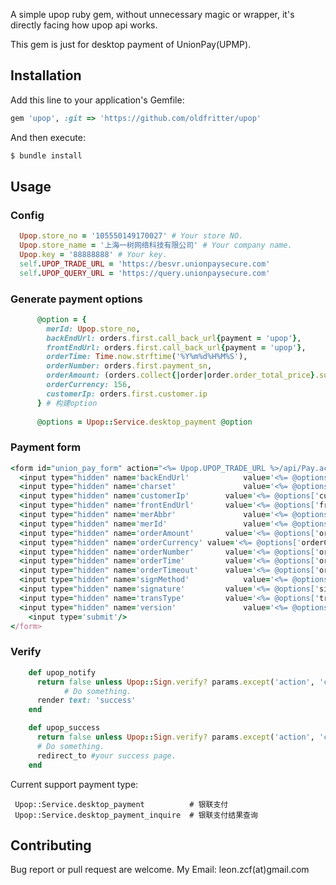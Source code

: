 
A simple upop ruby gem, without unnecessary magic or wrapper, it's directly facing how upop api works.

This gem is just for desktop payment of UnionPay(UPMP).

## Installation

Add this line to your application's Gemfile:


```ruby
gem 'upop', :git => 'https://github.com/oldfritter/upop'
```

And then execute:

```sh
$ bundle install
```

## Usage

### Config

```ruby
  Upop.store_no = '105550149170027' # Your store NO.
  Upop.store_name = '上海一树网络科技有限公司' # Your company name.
  Upop.key = '88888888' # Your key.
  self.UPOP_TRADE_URL = 'https://besvr.unionpaysecure.com'
  self.UPOP_QUERY_URL = 'https://query.unionpaysecure.com'
```

### Generate payment options

```ruby
      @option = {
        merId: Upop.store_no, 
        backEndUrl: orders.first.call_back_url{payment = 'upop'}, 
        frontEndUrl: orders.first.call_back_url{payment = 'upop'}, 
        orderTime: Time.now.strftime('%Y%m%d%H%M%S'), 
        orderNumber: orders.first.payment_sn, 
        orderAmount: (orders.collect{|order|order.order_total_price}.sum * 100).to_i, 
        orderCurrency: 156, 
        customerIp: orders.first.customer.ip
      } # 构建option
      
      @options = Upop::Service.desktop_payment @option

```

### Payment form
```ruby
<form id="union_pay_form" action="<%= Upop.UPOP_TRADE_URL %>/api/Pay.action" method='POST'>
  <input type="hidden" name='backEndUrl'			value='<%= @options['backEndUrl'] %>'/>
  <input type="hidden" name='charset'				value='<%= @options['charset'] %>'/>
  <input type="hidden" name='customerIp' 		value='<%= @options['customerIp'] %>'/>
  <input type="hidden" name='frontEndUrl'		value='<%= @options['frontEndUrl'] %>'/>
  <input type="hidden" name='merAbbr'				value='<%= @options['merAbbr'] %>'/>
  <input type="hidden" name='merId'					value='<%= @options['merId'] %>'/>
  <input type="hidden" name='orderAmount'		value='<%= @options['orderAmount'] %>'/>
  <input type="hidden" name='orderCurrency'	value='<%= @options['orderCurrency'] %>'/>
  <input type="hidden" name='orderNumber'		value='<%= @options['orderNumber'] %>'/>
  <input type="hidden" name='orderTime'			value='<%= @options['orderTime'] %>'/>
  <input type="hidden" name='orderTimeout'		value='<%= @options['orderTimeout'] %>'/>
  <input type="hidden" name='signMethod'			value='<%= @options['signMethod'] %>'/>
  <input type="hidden" name='signature'			value='<%= @options['signature'] %>'/>
  <input type="hidden" name='transType'			value='<%= @options['transType'] %>'/>
  <input type="hidden" name='version'				value='<%= @options['version'] %>'/>
	<input type='submit'/>
</form>
```

### Verify
```ruby
    def upop_notify
      return false unless Upop::Sign.verify? params.except('action', 'controller')
			# Do something.
      render text: 'success'
    end

    def upop_success
      return false unless Upop::Sign.verify? params.except('action', 'controller')
      # Do something.
      redirect_to #your success page.
    end

```

Current support payment type:
```
 Upop::Service.desktop_payment        	# 银联支付
 Upop::Service.desktop_payment_inquire  # 银联支付结果查询
```

## Contributing

Bug report or pull request are welcome.
My Email: leon.zcf(at)gmail.com